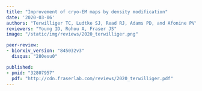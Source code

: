 ```yaml
---
title: "Improvement of cryo-EM maps by density modification"
date: '2020-03-06'
authors: "Terwilliger TC, Ludtke SJ, Read RJ, Adams PD, and Afonine PV"
reviewers: "Young ID, Rohou A, Fraser JS"
image: "/static/img/reviews/2020_terwilliger.png"

peer-review:
- biorxiv_version: "845032v3"
  disqus: "280esu0"

published:
- pmid: "32807957"
  pdf: "http://cdn.fraserlab.com/reviews/2020_terwilliger.pdf"
---
```

